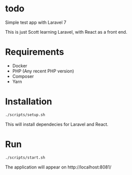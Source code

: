 # todo
Simple test app with Laravel 7

This is just Scott learning Laravel, with React as a front end.

# Requirements
 - Docker
 - PHP (Any recent PHP version)
 - Composer
 - Yarn

# Installation

```sh
./scripts/setup.sh
```

This will install dependecies for Laravel and React.

# Run

```sh
./scripts/start.sh
```

The application will appear on http://localhost:8081/

